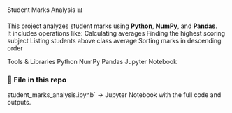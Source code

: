  Student Marks Analysis 📊

This project analyzes student marks using **Python**, **NumPy**, and **Pandas**.  
It includes operations like:
 Calculating averages
 Finding the highest scoring subject
 Listing students above class average
 Sorting marks in descending order

 Tools & Libraries
 Python
 NumPy
 Pandas
 Jupyter Notebook

### 📂 File in this repo
student_marks_analysis.ipynb` → Jupyter Notebook with the full code and outputs.



